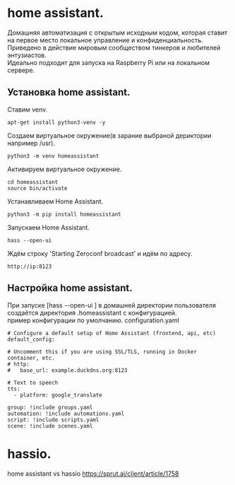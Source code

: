 # home assistant.
Домашняя автоматизация с открытым исходным кодом, которая ставит на первое место локальное управление и конфиденциальность. <br>
Приведено в действие мировым сообществом тинкеров и любителей энтузиастов. <br>
Идеально подходит для запуска на Raspberry Pi или на локальном сервере.<br>



## Установка home assistant.
Ставим venv.
```
apt-get install python3-venv -y
```
Создаем виртуальное окружение(в зарание выбраной дериктории например /usr).
```
python3 -m venv homeassistant 
```
Активируем виртуальное окружение.
```
cd homeassistant
source bin/activate 
```
Устанавливаем Home Assistant.
```
python3 -m pip install homeassistant 
```
Запускаем Home Assistant.
```
hass --open-ui 
```
Ждём строку 'Starting Zeroconf broadcast' и идём по адресу.
```
http://ip:8123
```
## Настройка home assistant.
При запуске [hass --open-ui ] в домашней директории пользователя создаётся директория .homeassistant с конфигурацией. <br>
пример конфигурации по умолчанию. configuration.yaml <br>
```
# Configure a default setup of Home Assistant (frontend, api, etc)
default_config:

# Uncomment this if you are using SSL/TLS, running in Docker container, etc.
# http:
#   base_url: example.duckdns.org:8123

# Text to speech
tts:
  - platform: google_translate

group: !include groups.yaml
automation: !include automations.yaml
script: !include scripts.yaml
scene: !include scenes.yaml

```

# hassio.
home assistant vs hassio https://sprut.ai/client/article/1758 <br>